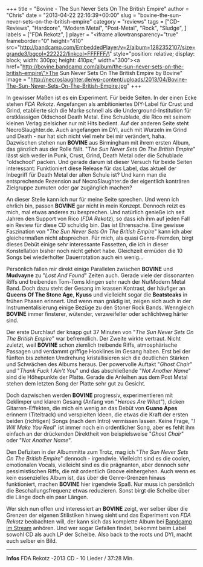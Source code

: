 +++
title = "Bovine - The Sun Never Sets On The British Empire"
author = "Chris"
date = "2013-04-22 22:16:39+00:00"
slug = "bovine-the-sun-never-sets-on-the-british-empire"
category = "reviews"
tags = ["CD-Reviews", "Hardcore", "Modern Metal", "Post-Metal", "Rock", "Sludge", ]
labels = ["FDA Rekotz", ]
player = "<iframe allowtransparency=\"true\" frameborder=\"0\" height=\"410\" src=\"http://bandcamp.com/EmbeddedPlayer/v=2/album=1282352107/size=grande3/bgcol=222222/linkcol=FFFFFF/\" style=\"position: relative; display: block; width: 300px; height: 410px;\" width=\"300\"><a href=\"http://bovine.bandcamp.com/album/the-sun-never-sets-on-the-british-empire\">The Sun Never Sets On The British Empire by Bovine</a></iframe>"
image = "http://necroslaughter.de/wp-content/uploads/2013/04/Bovine-The-Sun-Never-Sets-On-The-British-Empire.jpg"
+++

In gewisser Maßen ist es ein Experiment. Für beide Seiten. In der einen Ecke stehen _FDA Rekotz_. Angefangen als ambitioniertes DIY-Label für Crust und Grind, etablierte sich die Marke schnell als die Underground-Institution für erstklassigen Oldschool Death Metal. Eine Schublade, die Rico mit seinem kleinen Verlag zielsicher nur mit Hits bedient. Auf der anderen Seite steht NecroSlaughter.de. Auch angefangen im DYI, auch mit Wurzeln im Grind und Death - nur hat sich nicht viel mehr bei mir verändert, haha.
Dazwischen stehen nun **BOVINE** aus Birmingham mit ihrem ersten Album, das gänzlich aus der Rolle fällt. "_The Sun Never Sets On The British Empire_" lässt sich weder in Punk, Crust, Grind, Death Metal oder die Schublade "oldschool" packen. Und gerade darum ist dieser Versuch für beide Seiten interessant: Funktioniert diese Release für das Label, das aktuell der Inbegriff für Death Metal der alten Schule ist? Und kann man die entsprechende Rezension auf NecroSlaughter.de der eigentlich konträren Zielgruppe zumuten oder gar zugänglich machen?

An dieser Stelle kann ich nur für meine Seite sprechen. Und wenn ich ehrlich bin, passen **BOVINE** gar nicht in mein Konzept. Dennoch reizt es mich, mal etwas anderes zu besprechen. Und natürlich genieße ich seit Jahren den Support von Rico (_FDA Rekotz_), so dass ich ihm auf jeden Fall ein Review für diese CD schuldig bin. Das ist Ehrensache.
Eine gewisse Faszination von "_The Sun Never Sets On The British Empire_" kann ich aber gleichermaßen nicht absprechen. Für mich, als quasi Genre-Fremden, birgt dieses Debüt einige sehr interessante Fassetten, die ich in dieser Konstellation bisher noch nicht gehört habe. Gleichzeit ermüden die 10 Songs bei wiederholter Dauerrotation auch ein wenig...

Persönlich fallen mir direkt einige Parallelen zwischen **BOVINE** und **Mudvayne** zu "_Lost And Found_" Zeiten auch. Gerade viele der dissonanten Riffs und treibenden Tom-Toms klingen sehr nach der Nu/Modern Metal Band. Doch dazu steht der Gesang im krassen Kontrast, der häufiger an **Queens Of The Stone Age**, **Kyuss** und vielleicht sogar die **Beatsteaks** in frühen Phasen erinnert. Und wenn man gnädig ist, zeigen sich auch in der Instrumentalisierung einige Bezüge zu den Stoner Rock Bands. Wenngleich **BOVINE** immer finsterer, wütender, verzweifelter oder schlichtweg härter sind.

Der erste Durchlauf der knapp gut 37 Minuten von "_The Sun Never Sets On The British Empire_" war befremdlich. Der Zweite wirkte vertraut. Nicht zuletzt, weil **BOVINE** schon ziemlich treibende Riffs, atmosphärische Passagen und verdammt griffige Hooklines im Gesang haben. Erst bei der fünften bis zehnten Umdrehung kristallisieren sich die deutlichen Stärken und Schwächen des Albums heraus. Der powervolle Auftakt "_Ghost Chair_" und "_Thank Fuck I Ain't You_" und das abschließende "_Not Another Name_" sind die Höhepunkte der Platte. Gerade die Anleihen aus dem Post Metal stehen dem letzten Song der Platte sehr gut zu Gesicht.

Doch dazwischen werden **BOVINE** progressiv, experimentieren mit Geklimper und klarem Gesang (Anfang von "_Heroes Are What_"), dicken Gitarren-Effekten, die mich ein wenig an das Debüt von **Guano Apes** erinnern (Titeltrack) und verspielten Ideen, die etwas die Kraft der ersten beiden (richtigen) Songs (nach dem Intro) vermissen lassen.
Keine Frage, "_I Will Make You Real_" ist immer noch ein ordentlicher Song, aber es fehlt ihm einfach an der drückenden Direktheit von beispielsweise "_Ghost Chair_" oder "_Not Another Name_".

Den Defiziten in der Albummitte zum Trotz, mag ich "_The Sun Never Sets On The British Empire_" dennoch - irgendwie. Vielleicht sind es die coolen, emotionalen Vocals, vielleicht sind es die prägnanten, aber dennoch sehr pessimistischen Riffs, die mit ordentlich Groove einhergehen. Auch wenn es kein essenzielles Album ist, das über die Genre-Grenzen hinaus funktioniert, machen **BOVINE** hier irgendwie Spaß. Nur muss ich persönlich die Beschallungsfrequenz etwas reduzieren. Sonst birgt die Scheibe über die Länge doch ein paar Längen.

Wer sich nun offen und interessiert an **BOVINE** zeigt, wer selber über die Grenzen der eigenen Stilistiken hinweg sieht und das Experiment von _FDA Rekotz_ beobachten will, der kann sich das komplette Album bei <a href="http://bovine.bandcamp.com/">Bandcamp im Stream</a> anhören. Und wer sogar Gefallen findet, bekommt beim Label sowohl CD als auch LP der Scheibe. Also back to the roots und DYI, macht euch selber ein Bild.





---
**Infos**
FDA Rekotz -2013
CD - 10 Lieder / 37:28 Min.
